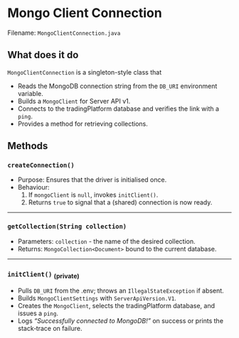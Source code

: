 # Mongo Client Connection

Filename: `MongoClientConnection.java`

## What does it do

`MongoClientConnection` is a singleton-style class that

- Reads the MongoDB connection string from the `DB_URI` environment variable.
- Builds a `MongoClient` for Server API v1.
- Connects to the tradingPlatform database and verifies the link with a `ping`.
- Provides a method for retrieving collections.

## Methods

### `createConnection()`

- Purpose: Ensures that the driver is initialised once.
- Behaviour:
  1. If `mongoClient` is `null`, invokes `initClient()`.
  2. Returns `true` to signal that a (shared) connection is now ready.

---

### `getCollection(String collection)`

- Parameters: `collection` - the name of the desired collection.
- Returns: `MongoCollection<Document>` bound to the current database.

---

### `initClient()` <sub>(private)</sub>

- Pulls `DB_URI` from the .env; throws an `IllegalStateException` if absent.
- Builds `MongoClientSettings` with `ServerApiVersion.V1`.
- Creates the `MongoClient`, selects the tradingPlatform database, and issues a `ping`.
- Logs _“Successfully connected to MongoDB!”_ on success or prints the stack‑trace on failure.

